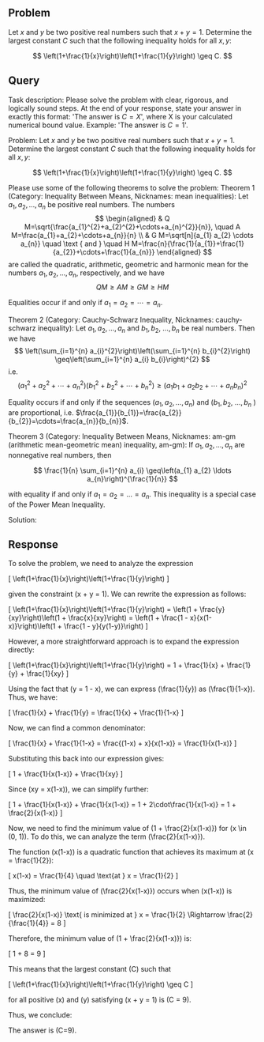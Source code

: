 ## Problem

Let $x$ and $y$ be two positive real numbers such that $x + y = 1$. Determine the largest constant $C$ such that the following inequality holds for all $x, y$:

$$
\left(1+\frac{1}{x}\right)\left(1+\frac{1}{y}\right) \geq C.
$$

## Query

Task description: Please solve the problem with clear, rigorous, and logically sound steps. At the end of your response, state your answer in exactly this format: 'The answer is $C=X$', where X is your calculated numerical bound value. Example: 'The answer is $C=1$'.

Problem: Let $x$ and $y$ be two positive real numbers such that $x + y = 1$. Determine the largest constant $C$ such that the following inequality holds for all $x, y$:

$$
\left(1+\frac{1}{x}\right)\left(1+\frac{1}{y}\right) \geq C.
$$

Please use some of the following theorems to solve the problem:
Theorem 1 (Category: Inequality Between Means, Nicknames: mean inequalities): Let $a_{1}, a_{2}, \ldots, a_{n}$ be positive real numbers. The numbers
$$
\begin{aligned}
& Q M=\sqrt{\frac{a_{1}^{2}+a_{2}^{2}+\cdots+a_{n}^{2}}{n}}, \quad A M=\frac{a_{1}+a_{2}+\cdots+a_{n}}{n} \\
& G M=\sqrt[n]{a_{1} a_{2} \cdots a_{n}} \quad \text { and } \quad H M=\frac{n}{\frac{1}{a_{1}}+\frac{1}{a_{2}}+\cdots+\frac{1}{a_{n}}}
\end{aligned}
$$
are called the quadratic, arithmetic, geometric and harmonic mean for the numbers $a_{1}, a_{2}, \ldots, a_{n}$, respectively, and we have
$$
Q M \geq A M \geq G M \geq H M
$$

Equalities occur if and only if $a_{1}=a_{2}=\cdots=a_{n}$.

Theorem 2 (Category: Cauchy-Schwarz Inequality, Nicknames: cauchy-schwarz inequality): Let $a_{1}, a_{2}, \ldots, a_{n}$ and $b_{1}, b_{2}$, $\ldots, b_{n}$ be real numbers. Then we have
$$
\left(\sum_{i=1}^{n} a_{i}^{2}\right)\left(\sum_{i=1}^{n} b_{i}^{2}\right) \geq\left(\sum_{i=1}^{n} a_{i} b_{i}\right)^{2}
$$
i.e.
$$
\left(a_{1}^{2}+a_{2}^{2}+\cdots+a_{n}^{2}\right)\left(b_{1}^{2}+b_{2}^{2}+\cdots+b_{n}^{2}\right) \geq\left(a_{1} b_{1}+a_{2} b_{2}+\cdots+a_{n} b_{n}\right)^{2}
$$

Equality occurs if and only if the sequences $\left(a_{1}, a_{2}, \ldots, a_{n}\right)$ and $\left(b_{1}, b_{2}\right.$, $\ldots, b_{n}$ ) are proportional, i.e. $\frac{a_{1}}{b_{1}}=\frac{a_{2}}{b_{2}}=\cdots=\frac{a_{n}}{b_{n}}$.

Theorem 3 (Category: Inequality Between Means, Nicknames: am-gm (arithmetic mean-geometric mean) inequality, am-gm): If $a_{1}, a_{2}, \ldots, a_{n}$ are nonnegative real numbers, then

$$
\frac{1}{n} \sum_{i=1}^{n} a_{i} \geq\left(a_{1} a_{2} \ldots a_{n}\right)^{\frac{1}{n}}
$$

with equality if and only if $a_{1}=a_{2}=\ldots=a_{n}$. This inequality is a special case of the Power Mean Inequality.

Solution:

## Response

To solve the problem, we need to analyze the expression 

\[
\left(1+\frac{1}{x}\right)\left(1+\frac{1}{y}\right)
\]

given the constraint \(x + y = 1\). We can rewrite the expression as follows:

\[
\left(1+\frac{1}{x}\right)\left(1+\frac{1}{y}\right) = \left(1 + \frac{y}{xy}\right)\left(1 + \frac{x}{xy}\right) = \left(1 + \frac{1 - x}{x(1-x)}\right)\left(1 + \frac{1 - y}{y(1-y)}\right)
\]

However, a more straightforward approach is to expand the expression directly:

\[
\left(1+\frac{1}{x}\right)\left(1+\frac{1}{y}\right) = 1 + \frac{1}{x} + \frac{1}{y} + \frac{1}{xy}
\]

Using the fact that \(y = 1 - x\), we can express \(\frac{1}{y}\) as \(\frac{1}{1-x}\). Thus, we have:

\[
\frac{1}{x} + \frac{1}{y} = \frac{1}{x} + \frac{1}{1-x}
\]

Now, we can find a common denominator:

\[
\frac{1}{x} + \frac{1}{1-x} = \frac{(1-x) + x}{x(1-x)} = \frac{1}{x(1-x)}
\]

Substituting this back into our expression gives:

\[
1 + \frac{1}{x(1-x)} + \frac{1}{xy}
\]

Since \(xy = x(1-x)\), we can simplify further:

\[
1 + \frac{1}{x(1-x)} + \frac{1}{x(1-x)} = 1 + 2\cdot\frac{1}{x(1-x)} = 1 + \frac{2}{x(1-x)}
\]

Now, we need to find the minimum value of \(1 + \frac{2}{x(1-x)}\) for \(x \in (0, 1)\). To do this, we can analyze the term \(\frac{2}{x(1-x)}\).

The function \(x(1-x)\) is a quadratic function that achieves its maximum at \(x = \frac{1}{2}\):

\[
x(1-x) = \frac{1}{4} \quad \text{at } x = \frac{1}{2}
\]

Thus, the minimum value of \(\frac{2}{x(1-x)}\) occurs when \(x(1-x)\) is maximized:

\[
\frac{2}{x(1-x)} \text{ is minimized at } x = \frac{1}{2} \Rightarrow \frac{2}{\frac{1}{4}} = 8
\]

Therefore, the minimum value of \(1 + \frac{2}{x(1-x)}\) is:

\[
1 + 8 = 9
\]

This means that the largest constant \(C\) such that 

\[
\left(1+\frac{1}{x}\right)\left(1+\frac{1}{y}\right) \geq C
\]

for all positive \(x\) and \(y\) satisfying \(x + y = 1\) is \(C = 9\).

Thus, we conclude:

The answer is \(C=9\).